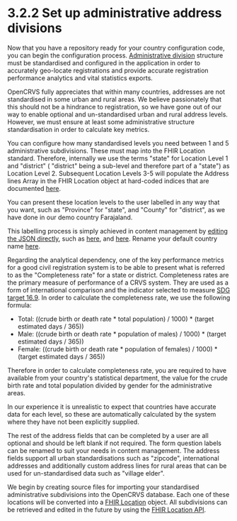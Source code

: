 # 3.2.2 Set up administrative address divisions

Now that you have a repository ready for your country configuration code, you can begin the configuration process.  [Administrative division](https://en.wikipedia.org/wiki/Administrative\_division) structure must be standardised and configured in the application in order to accurately geo-locate registrations and provide accurate registration performance analytics and vital statistics exports. &#x20;

OpenCRVS fully appreciates that within many countries, addresses are not standardised in some urban and rural areas.  We believe passionately that this should not be a hindrance to registration, so we have gone out of our way to enable optional and un-standardised urban and rural address levels. However, we must ensure at least some administrative structure standardisation in order to calculate key metrics. &#x20;

You can configure how many standardised levels you need between 1 and 5 administrative subdivisions.  These must map into the FHIR Location standard.  Therefore, internally we use the terms "state" for Location Level 1 and "district" ( "district" being a sub-level and therefore part of a "state") as Location Level 2.  Subsequent Location Levels 3-5 will populate the Address lines Array in the FHIR Location object at hard-coded indices that are documented [here](https://github.com/opencrvs/opencrvs-core/tree/develop/packages/client/src/forms/configuration).

You can present these location levels to the user labelled in any way that you want, such as "Province" for "state", and "County" for "district", as we have done in our demo country Farajaland. &#x20;

This labelling process is simply achieved in content management by [editing the JSON directly](https://github.com/opencrvs/opencrvs-farajaland/blob/develop/src/features/languages/content/client/client.json), such as [here](https://github.com/opencrvs/opencrvs-farajaland/blob/28ccbbceb1b1fa7b8323af71701f35beff38d372/src/features/languages/content/client/client.json#L1218), and [here](https://github.com/opencrvs/opencrvs-farajaland/blob/28ccbbceb1b1fa7b8323af71701f35beff38d372/src/features/languages/content/client/client.json#L1389).  Rename your default country name [here](https://github.com/opencrvs/opencrvs-farajaland/blob/28ccbbceb1b1fa7b8323af71701f35beff38d372/src/features/languages/content/client/client.json#L382).

Regarding the analytical dependency, one of the key performance metrics for a good civil registration system is to be able to present what is referred to as the "Completeness rate" for a state or district.  Completeness rates are the primary measure of performance of a CRVS system. They are used as a form of international comparison and the indicator selected to measure [SDG target 16.9](https://unstats.un.org/sdgs/metadata/?Text=\&Goal=16\&Target=16.9).  In order to calculate the completeness rate, we use the following formula:

* Total: ((crude birth or death rate \* total population) / 1000) \* (target estimated days / 365))
* Male: ((crude birth or death rate \* population of males) / 1000) \* (target estimated days / 365))
* Female: ((crude birth or death rate \* population of females) / 1000) \* (target estimated days / 365))

Therefore in order to calculate completeness rate, you are required to have available from your country's statistical department, the value for the crude birth rate and total population divided by gender for the administrative areas. &#x20;

In our experience it is unrealistic to expect that countries have accurate data for each level, so these are automatically calculated by the system where they have not been explicitly supplied.

The rest of the address fields that can be completed by a user are all optional and should be left blank if not required.  The form question labels can be renamed to suit your needs in content management.  The address fields support all urban standardisations such as "zipcode", international addresses and additionally custom address lines for rural areas that can be used for un-standardised data such as "village elder".

We begin by creating source files for importing your standardised administrative subdivisions into the OpenCRVS database.  Each one of these locations will be converted into a [FHIR Location](https://build.fhir.org/location.html) object.  All subdivisions can be retrieved and edited in the future by using the [FHIR Location API](../../../../technology/interoperability/fhir-location-rest-api.md).

